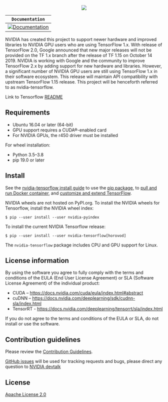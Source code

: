 <div align="center">
  <img src="https://www.tensorflow.org/images/tf_logo_social.png">
</div>

| **`Documentation`** |
|-----------------|
| [![Documentation](https://img.shields.io/badge/api-reference-blue.svg)](https://www.tensorflow.org/api_docs/) |

NVIDIA has created this project to support newer hardware and improved libraries 
to NVIDIA GPU users who are using TensorFlow 1.x. With release of TensorFlow 2.0, 
Google announced that new major releases will not be provided on the TF 1.x branch 
after the release of TF 1.15 on October 14 2019. NVIDIA is working with Google and 
the community to improve TensorFlow 2.x by adding support for new hardware and 
libraries. However, a significant number of NVIDIA GPU users are still using 
TensorFlow 1.x in their software ecosystem. This release will maintain API 
compatibility with upstream TensorFlow 1.15 release. This project will be henceforth 
referred to as nvidia-tensorflow. 

Link to Tensorflow [README](https://github.com/tensorflow/tensorflow)

## Requirements
* Ubuntu 16.04 or later (64-bit)
* GPU support requires a CUDA&reg;-enabled card 
* For NVIDIA GPUs, the r450 driver must be installed

For wheel installation:
* Python 3.5–3.8
* pip 19.0 or later


## Install

See the [nvidia-tensorflow install guide](https://docs.nvidia.com/deeplearning/frameworks/tensorflow-user-guide/index.html) to use the
[pip package](https://www.github.com/nvidia/tensorflow), to
[pull and run Docker container](https://docs.nvidia.com/deeplearning/frameworks/tensorflow-user-guide/index.html#pullcontainer), and
[customize and extend TensorFlow](https://docs.nvidia.com/deeplearning/frameworks/tensorflow-user-guide/index.html#custtf).

NVIDIA wheels are not hosted on PyPI.org.  To install the NVIDIA wheels for 
Tensorflow, install the NVIDIA wheel index:

```
$ pip --user install --user nvidia-pyindex
```

To install the current NVIDIA Tensorflow release:

```
$ pip --user install --user nvidia-tensorflow[horovod]
```
The `nvidia-tensorflow` package includes CPU and GPU support for Linux.

## License information
By using the software you agree to fully comply with the terms and
conditions of the EULA (End User License Agreement) or SLA 
(Software License Agreement) of the individual product:
* CUDA – https://docs.nvidia.com/cuda/eula/index.html#abstract
* cuDNN – https://docs.nvidia.com/deeplearning/sdk/cudnn-sla/index.html
* TensorRT - https://docs.nvidia.com/deeplearning/tensorrt/sla/index.html

If you do not agree to the terms and conditions of the EULA or SLA, 
do not install or use the software.

## Contribution guidelines

Please review the [Contribution Guidelines](CONTRIBUTING.md). 

[GitHub issues](https://github.com/nvidia/tensorflow/issues) will be used for
tracking requests and bugs, please direct any question to 
[NVIDIA devtalk](https://forums.developer.nvidia.com/c/ai-deep-learning/deep-learning-framework/tensorflow/101)

## License

[Apache License 2.0](LICENSE)
